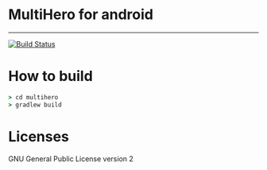 # MultiHero for android

------

[![Build Status](https://travis-ci.org/theall/android_examples.svg?branch=master)](https://travis-ci.org/theall/android_examples)

# How to build
```cmd
> cd multihero
> gradlew build
```

# Licenses
GNU General Public License version 2